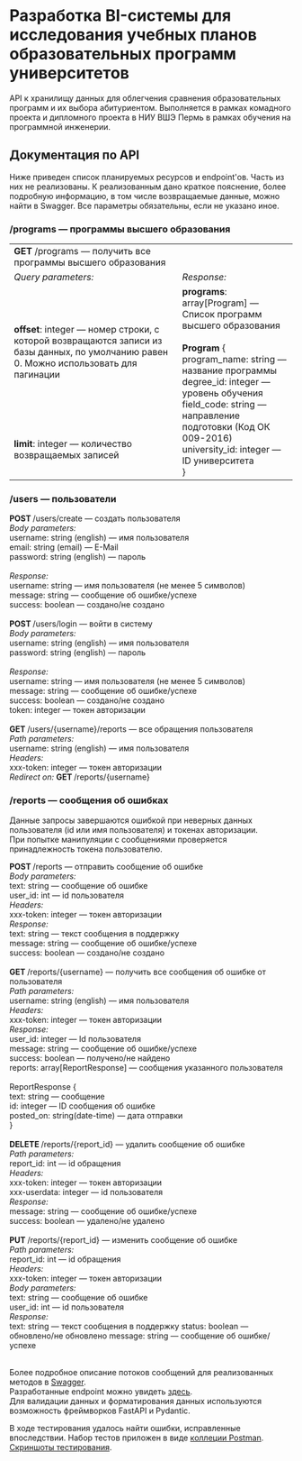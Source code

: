 # Разработка BI-системы для исследования учебных планов образовательных программ университетов

API к хранилищу данных для облегчения сравнения образовательных программ и их выбора абитуриентом. Выполняется в рамках комадного проекта и дипломного проекта в НИУ ВШЭ Пермь в рамках обучения на программной инженерии.

## Документация по API
Ниже приведен список планируемых ресурсов и endpoint'ов. Часть из них не реализованы. К реализованным дано краткое пояснение, более подробную информацию, в том числе возвращаемые данные, можно найти в Swagger. Все параметры обязательны, если не указано иное.

### /programs — программы высшего образования
<table>
  <tr colspan="2">
    <td><b> GET </b> /programs — получить все программы высшего образования<td>
  </tr>
  <tr>
    <td><i> Query parameters: </i></td>
    <td><i> Response: </i></td>
  </tr>
  <tr>
    <td>
      <b>offset</b>: integer — номер строки, с которой возвращаются записи из базы данных, по умолчанию равен 0. Можно использовать для пагинации
    </td>
    <td rowspan="2">
      <b>programs</b>: array[Program] — Список программ высшего образования <br>
      <br>
      <b>Program</b> { <br>
        program_name: string — название программы <br>
        degree_id: integer — уровень обучения <br>
        field_code: string — направление подготовки (Код ОК 009-2016) <br>
        university_id: integer — ID университета <br>}
    </td>
  </tr>
  <tr>
    <td><b>limit</b>: integer — количество возвращаемых записей</td>
  </tr>
</table>

### /users — пользователи
<b> POST </b> /users/create — создать пользователя <br>
<i> Body parameters: </i> <br>
username: string (english) — имя пользователя <br>
email: string (email) — E-Mail <br>
password: string (english) — пароль <br>
<br>
<i> Response: </i> <br>
username: string — имя пользователя (не менее 5 символов) <br>
message: string — сообщение об ошибке/успехе <br>
success: boolean — создано/не создано <br>
<br>
<b> POST </b> /users/login — войти в систему <br>
<i> Body parameters: </i> <br>
username: string (english) — имя пользователя <br>
password: string (english) — пароль <br>
<br>
<i> Response: </i> <br>
username: string — имя пользователя (не менее 5 символов) <br>
message: string — сообщение об ошибке/успехе <br>
success: boolean — создано/не создано <br>
token: integer — токен авторизации <br>
<br>
<b> GET </b> /users/{username}/reports — все обращения пользователя <br>
<i> Path parameters: </i> <br>
username: string (english) — имя пользователя <br>
<i> Headers: </i> <br>
xxx-token: integer — токен авторизации <br>
<i> Redirect on: </i> <b> GET </b> /reports/{username} <br>

### /reports — сообщения об ошибках
Данные запросы завершаются ошибкой при неверных данных пользователя (id или имя пользователя) и токенах авторизации. <br>
При попытке манипуляции с сообщениями проверяется принадлежность токена пользователю. <br>

<b> POST </b> /reports — отправить сообщение об ошибке <br>
<i> Body parameters: </i> <br>
text: string — сообщение об ошибке <br>
user_id: int — id пользователя <br>
<i> Headers: </i> <br>
xxx-token: integer — токен авторизации <br>
<i> Response: </i> <br>
text: string — текст сообщения в поддержку <br>
message: string — сообщение об ошибке/успехе <br>
success: boolean — создано/не создано <br>
<br>
<b> GET </b> /reports/{username} — получить все сообщения об ошибке от пользователя <br>
<i> Path parameters: </i> <br>
username: string (english) — имя пользователя <br>
<i> Headers: </i> <br>
xxx-token: integer — токен авторизации <br>
<i> Response: </i> <br>
user_id: integer — Id пользователя <br>
message: string — сообщение об ошибке/успехе <br>
success: boolean — получено/не найдено <br>
reports: array[ReportResponse] — cообщения указанного пользователя <br>
<br>
ReportResponse { <br>
text: string — сообщение <br>
id: integer — ID сообщения об ошибке <br>
posted_on: string(date-time) — дата отправки <br>
} <br>
<br>
<b> DELETE </b> /reports/{report_id} — удалить сообщение об ошибке <br>
<i> Path parameters: </i> <br>
report_id: int — id обращения <br>
<i> Headers: </i> <br>
xxx-token: integer — токен авторизации <br>
xxx-userdata: integer — id пользователя <br>
<i> Response: </i> <br>
message: string — сообщение об ошибке/успехе <br>
success: boolean — удалено/не удалено <br>
<br>
<b> PUT </b> /reports/{report_id}  — изменить сообщение об ошибке <br>
<i> Path parameters: </i> <br>
report_id: int — id обращения <br>
<i> Headers: </i> <br>
xxx-token: integer — токен авторизации <br>
<i> Body parameters: </i> <br>
text: string — сообщение об ошибке <br>
user_id: int — id пользователя <br>
<i> Response: </i> <br>
text: string — текст сообщения в поддержку
status: boolean — обновлено/не обновлено
message: string — сообщение об ошибке/успехе <br>
<br>

Более подробное описание потоков сообщений для реализованных методов в [Swagger](openapi.yaml). <br>
Разработанные endpoint можно увидеть [здесь](../src/__main__.py). <br>
Для валидации данных и форматирования данных используются возможность фреймворков FastAPI и Pydantic. <br>

В ходе тестирования удалось найти ошибки, исправленные впоследствии. Набор тестов приложен в виде [коллеции Postman](postman_collection.json). <br>
[Скриншоты тестирования](Screenshots).



